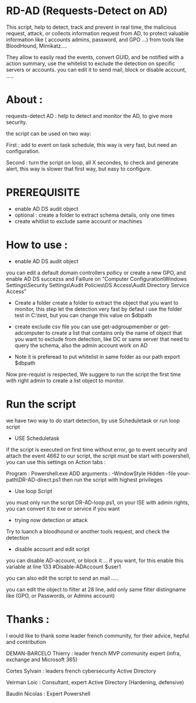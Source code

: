 # RD-AD (Requests-Detect on AD)

This script, help to detect, track and prevent in real time, the malicious request, attack, or collects information request from AD,  to protect valuable information like ( accounts admins, password, and GPO ...) from tools like BloodHound, Mimikatz....

They allow to easily read the events, convert GUID, and be notified with a action summary, use the whitelist to exclude the detection on specific servers or accounts.
you can edit it to send mail, block or disable account, .....

# About :

requests-detect AD : help to detect and monitor the AD, to give more security.

the script can be used on two way: 

First : add to event on task schedule, this way is very fast, but need an configuration.

Second : turn the script on loop, all X secondes, to check and generate alert, this way is slower that first way, but easy to configure.


# PREREQUISITE 

* enable AD DS audit object
* optional : create a folder to extract schema details, only one times
* create whitlist to exclude same account or machines 

# How to use :

* enable AD DS audit object

you can edit a default domain controllers pollicy or create a new GPO, and enable AD DS succezss and Faillure on 
"Computer Configuration\Windows Settings\Security Settings\Audit Policies\DS Access\Audit Directory Service Access"

* Create a folder 
create a folder to extract the object that you want to monitor, this step let the detection very fast
by defaut i use the folder test in C:\test, but you can change this value on $dbpath

* create exclude csv file
you can use get-adgroupmember or get-adcomputer to create a list that contains only the name of object that you want to exclude from detection, like DC or same server that need to query the schema, also the admin account work on AD

* Note 
it is preferead to put whitelist in same folder as our path export $dbpath

Now pre-requist is respected, We suggere to run the script the first time with right admin to create a list object to monitor.


# Run the script

we have two way to do start detection, by use Scheduletask or run loop script

* USE Scheduletask

if the script is executed on first time without error, go to event security and attach the event 4662 to our script, the script must be start with powershell, you can use this settings on Action tabs :

Program : Powershell.exe
ADD arguments : -WindowStyle Hidden -file your-path\DR-AD-direct.ps1
then run the script with highest privileges

* Use loop Script

you must only run the script DR-AD-loop.ps1, on your ISE with admin rights, you can convert it to exe or service if you want

* trying now detection or attack

Try to luanch a bloodhound or another tools request, and check the detection

* disable account and edit script

you can disable AD-account, or block it ... if you want, for this enable this variable at line 133 #Disable-ADAccount $user1

you can also edit the script to send an mail .....

you can edit the object to filter at 28 line, add only same filter distingname like (GPO, or Passwords, or Admins account)

# Thanks  :

I would like to thank some leader french community, for their advice, hepful and contribution

DEMAN-BARCELO Thierry : leader french MVP community expert (infra, exchange and Microsoft 365)

Cortes Sylvain  : leaders french cybersecurity Active Directory

Veirman Loic  : Consultant, expert Active Directory (Hardening, defensive)

Baudin Nicolas : Expert Powershell
